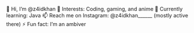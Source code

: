 👋 Hi, I’m @z4idkhan
👀 Interests: Coding, gaming, and anime
🌱 Currently learning: Java
📫 Reach me on Instagram: @z4idkhan______ (mostly active there)
⚡ Fun fact: I’m an ambiver

<!---
z4idkhan/z4idkhan is a ✨ special ✨ repository because its `README.md` (this file) appears on your GitHub profile.
You can click the Preview link to take a look at your changes.
--->

